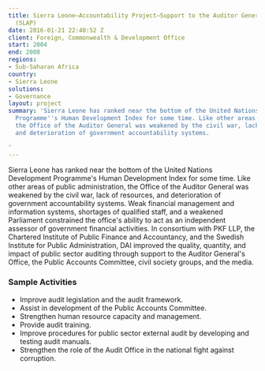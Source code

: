 ```yaml
---
title: Sierra Leone—Accountability Project—Support to the Auditor General’s Office
  (SLAP)
date: 2016-01-21 22:40:52 Z
client: Foreign, Commonwealth & Development Office
start: 2004
end: 2008
regions:
- Sub-Saharan Africa
country:
- Sierra Leone
solutions:
- Governance
layout: project
summary: 'Sierra Leone has ranked near the bottom of the United Nations Development
  Programme''s Human Development Index for some time. Like other areas of public administration,
  the Office of the Auditor General was weakened by the civil war, lack of resources,
  and deterioration of government accountability systems.

'
---
```


Sierra Leone has ranked near the bottom of the United Nations Development Programme's Human Development Index for some time. Like other areas of public administration, the Office of the Auditor General was weakened by the civil war, lack of resources, and deterioration of government accountability systems. Weak financial management and information systems, shortages of qualified staff, and a weakened Parliament constrained the office's ability to act as an independent assessor of government financial activities. In consortium with PKF LLP, the Chartered Institute of Public Finance and Accountancy, and the Swedish Institute for Public Administration, DAI improved the quality, quantity, and impact of public sector auditing through support to the Auditor General's Office, the Public Accounts Committee, civil society groups, and the media.

###  Sample Activities

* Improve audit legislation and the audit framework.
* Assist in development of the Public Accounts Committee.
* Strengthen human resource capacity and management.
* Provide audit training.
* Improve procedures for public sector external audit by developing and testing audit manuals.
* Strengthen the role of the Audit Office in the national fight against corruption.

